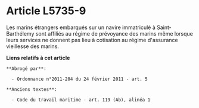 # Article L5735-9

Les marins étrangers embarqués sur un navire immatriculé à Saint-Barthélemy sont affiliés au régime de prévoyance des marins
même lorsque leurs services ne donnent pas lieu à cotisation au régime d'assurance vieillesse des marins.

**Liens relatifs à cet article**

	**Abrogé par**:

	  - Ordonnance n°2011-204 du 24 février 2011 - art. 5

	**Anciens textes**:

	  - Code du travail maritime - art. 119 (Ab), alinéa 1
